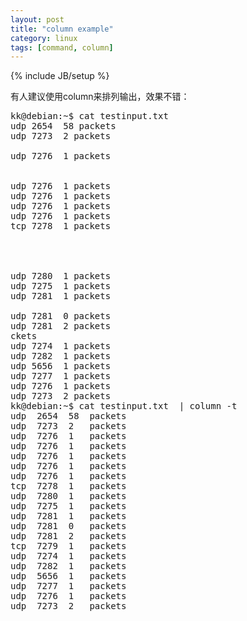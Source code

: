 ```yaml
---
layout: post
title: "column example"
category: linux
tags: [command, column]
---
```

{% include JB/setup %}

有人建议使用column来排列输出，效果不错：

<pre lang="bash" line="1">
kk@debian:~$ cat testinput.txt 
udp 2654  58 packets
udp 7273  2 packets

udp 7276  1 packets


udp 7276  1 packets
udp 7276  1 packets
udp 7276  1 packets
udp 7276  1 packets
tcp 7278  1 packets




udp 7280  1 packets
udp 7275  1 packets
udp 7281  1 packets

udp 7281  0 packets
udp 7281  2 packets
ckets
udp 7274  1 packets
udp 7282  1 packets
udp 5656  1 packets
udp 7277  1 packets
udp 7276  1 packets
udp 7273  2 packets
kk@debian:~$ cat testinput.txt  | column -t
udp  2654  58  packets
udp  7273  2   packets
udp  7276  1   packets
udp  7276  1   packets
udp  7276  1   packets
udp  7276  1   packets
udp  7276  1   packets
tcp  7278  1   packets
udp  7280  1   packets
udp  7275  1   packets
udp  7281  1   packets
udp  7281  0   packets
udp  7281  2   packets
tcp  7279  1   packets
udp  7274  1   packets
udp  7282  1   packets
udp  5656  1   packets
udp  7277  1   packets
udp  7276  1   packets
udp  7273  2   packets
</pre>


